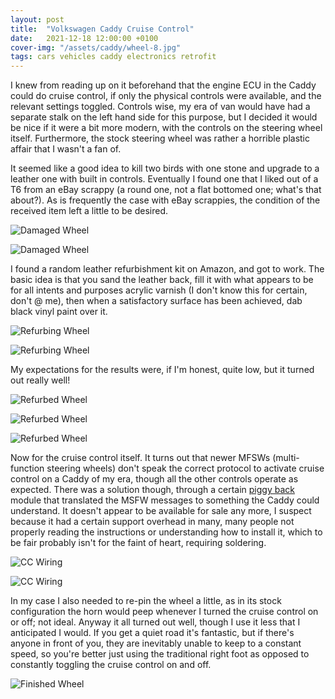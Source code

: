 ```yaml
---
layout: post
title:  "Volkswagen Caddy Cruise Control"
date:   2021-12-18 12:00:00 +0100
cover-img: "/assets/caddy/wheel-8.jpg"
tags: cars vehicles caddy electronics retrofit
---
```

I knew from reading up on it beforehand that the engine ECU in the Caddy could do cruise control, if only the physical controls were available, and the relevant settings toggled. Controls wise, my era of van would have had a separate stalk on the left hand side for this purpose, but I decided it would be nice if it were a bit more modern, with the controls on the steering wheel itself. Furthermore, the stock steering wheel was rather a horrible plastic affair that I wasn't a fan of.

It seemed like a good idea to kill two birds with one stone and upgrade to a leather one with built in controls. Eventually I found one that I liked out of a T6 from an eBay scrappy (a round one, not a flat bottomed one; what's that about?). As is frequently the case with eBay scrappies, the condition of the received item left a little to be desired.

![Damaged Wheel](/assets/caddy/wheel-1.jpg)

![Damaged Wheel](/assets/caddy/wheel-2.jpg)

I found a random leather refurbishment kit on Amazon, and got to work. The basic idea is that you sand the leather back, fill it with what appears to be for all intents and purposes acrylic varnish (I don't know this for certain, don't @ me), then when a satisfactory surface has been achieved, dab black vinyl paint over it.

![Refurbing Wheel](/assets/caddy/wheel-3.jpg)

![Refurbing Wheel](/assets/caddy/wheel-4.jpg)

My expectations for the results were, if I'm honest, quite low, but it turned out really well!

![Refurbed Wheel](/assets/caddy/wheel-5.jpg)

![Refurbed Wheel](/assets/caddy/wheel-6.jpg)

![Refurbed Wheel](/assets/caddy/wheel-7.jpg)

Now for the cruise control itself. It turns out that newer MFSWs (multi-function steering wheels) don't speak the correct protocol to activate cruise control on a Caddy of my era, though all the other controls operate as expected. There was a solution though, through a certain [piggy back](http://forum.xhorse.uk/viewforum.php?f=31) module that translated the MSFW messages to something the Caddy could understand. It doesn't appear to be available for sale any more, I suspect because it had a certain support overhead in many, many people not properly reading the instructions or understanding how to install it, which to be fair probably isn't for the faint of heart, requiring soldering.

![CC Wiring](/assets/caddy/wheel-8.jpg)

![CC Wiring](/assets/caddy/wheel-9.jpg)

In my case I also needed to re-pin the wheel a little, as in its stock configuration the horn would peep whenever I turned the cruise control on or off; not ideal. Anyway it all turned out well, though I use it less that I anticipated I would. If you get a quiet road it's fantastic, but if there's anyone in front of you, they are inevitably unable to keep to a constant speed, so you're better just using the traditional right foot as opposed to constantly toggling the cruise control on and off.

![Finished Wheel](/assets/caddy/wheel-10.jpg)
